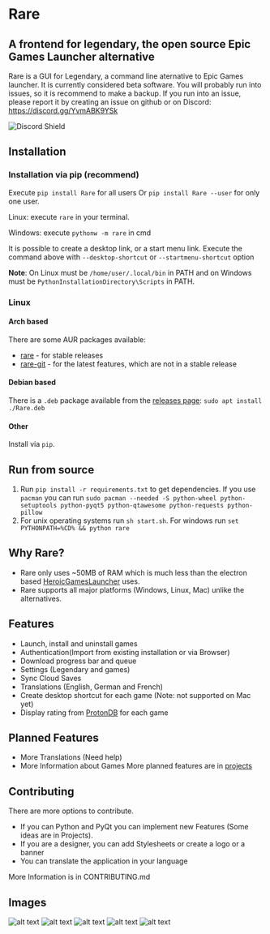 # Rare

## A frontend for legendary, the open source Epic Games Launcher alternative

Rare is a GUI for Legendary, a command line aternative to Epic Games launcher. It is currently considered beta software.
You will probably run into issues, so it is recommend to make a backup. If you run into an issue, please report it by
creating an issue on github or on Discord: https://discord.gg/YvmABK9YSk

![Discord Shield](https://discordapp.com/api/guilds/826881530310819914/widget.png?style=shield)

## Installation

### Installation via pip (recommend)

Execute `pip install Rare` for all users Or `pip install Rare --user` for only one user.

Linux: execute `rare` in your terminal.

Windows: execute `pythonw -m rare` in cmd

It is possible to create a desktop link, or a start menu link. Execute the command above with `--desktop-shortcut`
or `--startmenu-shortcut` option

**Note**: On Linux must be `/home/user/.local/bin` in PATH and on Windows must be `PythonInstallationDirectory\Scripts`
in PATH.

### Linux

#### Arch based

There are some AUR packages available:

- [rare](https://aur.archlinux.org/packages/rare) - for stable releases
- [rare-git](https://aur.archlinux.org/packages/rare-git) - for the latest features, which are not in a stable release

#### Debian based

There is a `.deb` package available from
the [releases page](https://github.com/Dummerle/Rare/releases): `sudo apt install ./Rare.deb`

#### Other

Install via `pip`.

## Run from source

1. Run `pip install -r requirements.txt` to get dependencies. If you use `pacman` you can
   run `sudo pacman --needed -S python-wheel python-setuptools python-pyqt5 python-qtawesome python-requests python-pillow`
2. For unix operating systems run `sh start.sh`. For windows run `set PYTHONPATH=%CD% && python rare`

## Why Rare?

- Rare only uses ~50MB of RAM which is much less than the electron
  based [HeroicGamesLauncher](https://github.com/Heroic-Games-Launcher/HeroicGamesLauncher) uses.
- Rare supports all major platforms (Windows, Linux, Mac) unlike the alternatives.

## Features

- Launch, install and uninstall games
- Authentication(Import from existing installation or via Browser)
- Download progress bar and queue
- Settings (Legendary and games)
- Sync Cloud Saves
- Translations (English, German and French)
- Create desktop shortcut for each game (Note: not supported on Mac yet)
- Display rating from [ProtonDB](https://www.protondb.com/) for each game

## Planned Features

- More Translations (Need help)
- More Information about Games More planned features are in [projects](https://github.com/Dummerle/Rare/projects/1)

## Contributing

There are more options to contribute.

- If you can Python and PyQt you can implement new Features (Some ideas are in Projects).
- If you are a designer, you can add Stylesheets or create a logo or a banner
- You can translate the application in your language

More Information is in CONTRIBUTING.md

## Images

![alt text](https://github.com/Dummerle/Rare/blob/main/Screenshots/Rare.png?raw=true)
![alt text](https://github.com/Dummerle/Rare/blob/main/Screenshots/GameInfo.png?raw=true)
![alt text](https://github.com/Dummerle/Rare/blob/main/Screenshots/RareSettings.png?raw=true)
![alt text](https://github.com/Dummerle/Rare/blob/main/Screenshots/RareDownloads.png?raw=true)
![alt text](https://github.com/Dummerle/Rare/blob/main/Screenshots/Settings.png?raw=true)
